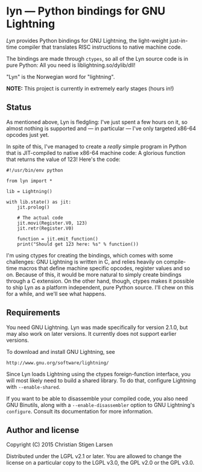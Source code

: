 lyn — Python bindings for GNU Lightning
=======================================

_Lyn_ provides Python bindings for GNU Lightning, the light-weight just-in-time
compiler that translates RISC instructions to native machine code.

The bindings are made through `ctypes`, so all of the Lyn source code is in
pure Python: All you need is liblightning.so/dylib/dll!

"Lyn" is the Norwegian word for "lightning".

**NOTE:** This project is currently in extremely early stages (hours in!)

Status
------

As mentioned above, Lyn is fledgling: I've just spent a few hours on it, so
almost nothing is supported and — in particular — I've only targeted x86-64
opcodes just yet.

In spite of this, I've managed to create a *really* simple program in Python
that is JIT-compiled to native x86-64 machine code: A glorious function that
returns the value of 123! Here's the code:

    #!/usr/bin/env python

    from lyn import *

    lib = Lightning()

    with lib.state() as jit:
        jit.prolog()

        # The actual code
        jit.movi(Register.V0, 123)
        jit.retr(Register.V0)

        function = jit.emit_function()
        print("Should get 123 here: %s" % function())

I'm using ctypes for creating the bindings, which comes with some challenges:
GNU Lightning is written in C, and relies heavily on compile-time macros that
define machine specific opcodes, register values and so on. Because of this, it
would be more natural to simply create bindings through a C extension. On the
other hand, though, ctypes makes it possible to ship Lyn as a platform
independent, pure Python source. I'll chew on this for a while, and we'll see
what happens.


Requirements
------------

You need GNU Lightning. Lyn was made specifically for version 2.1.0, but may
also work on later versions. It currently does not support earlier versions.

To download and install GNU Lightning, see

    http://www.gnu.org/software/lightning/

Since Lyn loads Lightning using the ctypes foreign-function interface, you will
most likely need to build a shared library. To do that, configure Lightning
with `--enable-shared`.

If you want to be able to disassemble your compiled code, you also need GNU
Binutils, along with a `--enable-disassembler` option to GNU Lightning's
`configure`.  Consult its documentation for more information.

Author and license
------------------

Copyright (C) 2015 Christian Stigen Larsen

Distributed under the LGPL v2.1 or later. You are allowed to change the license
on a particular copy to the LGPL v3.0, the GPL v2.0 or the GPL v3.0.
